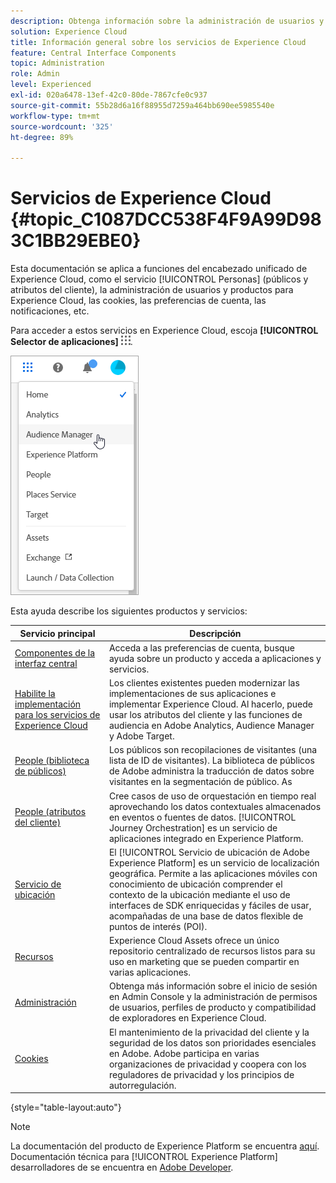 ```yaml
---
description: Obtenga información sobre la administración de usuarios y productos de Experience Cloud, People (Audiencias y Atributos del cliente), Journey Orchestration, Ofertas, Places, Experience Platform y Mobile Services.
solution: Experience Cloud
title: Información general sobre los servicios de Experience Cloud
feature: Central Interface Components
topic: Administration
role: Admin
level: Experienced
exl-id: 020a6478-13ef-42c0-80de-7867cfe0c937
source-git-commit: 55b28d6a16f88955d7259a464bb690ee5985540e
workflow-type: tm+mt
source-wordcount: '325'
ht-degree: 89%

---
```


# Servicios de Experience Cloud {#topic_C1087DCC538F4F9A99D983C1BB29EBE0}

Esta documentación se aplica a funciones del encabezado unificado de Experience Cloud, como el servicio [!UICONTROL Personas] (públicos y atributos del cliente), la administración de usuarios y productos para Experience Cloud, las cookies, las preferencias de cuenta, las notificaciones, etc.

Para acceder a estos servicios en Experience Cloud, escoja **[!UICONTROL Selector de aplicaciones]**
![Selector de servicios](assets/menu-icon.png).

![Servicios de Experience Cloud](assets/platform-core-services.png)

Esta ayuda describe los siguientes productos y servicios:

| Servicio principal | Descripción |
|--- |--- |
| [Componentes de la interfaz central](experience-cloud.md) | Acceda a las preferencias de cuenta, busque ayuda sobre un producto y acceda a aplicaciones y servicios. |
| [Habilite la implementación para los servicios de Experience Cloud](core-services.md) | Los clientes existentes pueden modernizar las implementaciones de sus aplicaciones e implementar Experience Cloud. Al hacerlo, puede usar los atributos del cliente y las funciones de audiencia en Adobe Analytics, Audience Manager y Adobe Target. |
| [People (biblioteca de públicos)](audience-library.md) | Los públicos son recopilaciones de visitantes (una lista de ID de visitantes). La biblioteca de públicos de Adobe administra la traducción de datos sobre visitantes en la segmentación de público. As |
| [People (atributos del cliente)](attributes.md) | Cree casos de uso de orquestación en tiempo real aprovechando los datos contextuales almacenados en eventos o fuentes de datos. [!UICONTROL Journey Orchestration] es un servicio de aplicaciones integrado en Experience Platform. |
| [Servicio de ubicación](https://experienceleague.adobe.com/docs/places/using/home.html?lang=es) | El [!UICONTROL Servicio de ubicación de Adobe Experience Platform] es un servicio de localización geográfica. Permite a las aplicaciones móviles con conocimiento de ubicación comprender el contexto de la ubicación mediante el uso de interfaces de SDK enriquecidas y fáciles de usar, acompañadas de una base de datos flexible de puntos de interés (POI). |
| [Recursos](experience-cloud-assets.md) | Experience Cloud Assets ofrece un único repositorio centralizado de recursos listos para su uso en marketing que se pueden compartir en varias aplicaciones. |
| [Administración](admin-getting-started.md) | Obtenga más información sobre el inicio de sesión en Admin Console y la administración de permisos de usuarios, perfiles de producto y compatibilidad de exploradores en Experience Cloud. |
| [Cookies](cookies-privacy.md) | El mantenimiento de la privacidad del cliente y la seguridad de los datos son prioridades esenciales en Adobe. Adobe participa en varias organizaciones de privacidad y coopera con los reguladores de privacidad y los principios de autorregulación. |

{style="table-layout:auto"}

>[!NOTE]
>
>La documentación del producto de Experience Platform se encuentra [aquí](https://experienceleague.adobe.com/docs/experience-platform/landing/home.html?lang=es). Documentación técnica para [!UICONTROL Experience Platform] desarrolladores de se encuentra en [Adobe Developer](https://developer.adobe.com/apis).
